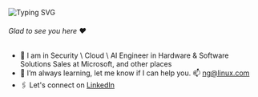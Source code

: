 ![Typing SVG](https://readme-typing-svg.demolab.com?font=Fira+Code&pause=600&color=2F81F7&multiline=true&width=435&lines=Hey+there.%F0%9F%91%8B;This+is+Nicholas+Grove.)
###### Glad to see you here :heart:
- 🏢 I am in Security \ Cloud \ AI Engineer in Hardware & Software Solutions Sales at Microsoft, and other places
- 🌱 I’m always learning, let me know if I can help you. 📫 ng@linux.com
- 🖇 Let's connect on [LinkedIn](https://linkedin.com/in/nicholasgrove)
